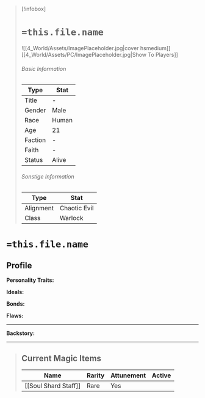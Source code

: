 > [!infobox]
> # `=this.file.name`
> ![[4_World/Assets/ImagePlaceholder.jpg|cover hsmedium]]
> [[4_World/Assets/PC/ImagePlaceholder.jpg|Show To Players]]
> ###### Basic Information
> Type |  Stat |
> ---|---|
> Title | - |
> Gender | Male |
> Race | Human |
> Age | 21 |
> Faction | - |
> Faith | - |
> Status | Alive |
> ###### Sonstige Information
> Type |  Stat |
> ---|---|
> Alignment | Chaotic Evil |
> Class | Warlock |

# `=this.file.name`
## Profile

**Personality Traits:** 

**Ideals:**

**Bonds:**

**Flaws:**

---
**Backstory:**

---
> ## Current Magic Items
> Name |  Rarity | Attunement | Active |
> ---|---|---| ---|
> [[Soul Shard Staff]] | Rare | Yes
